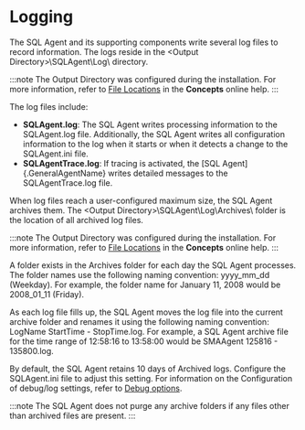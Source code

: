 # Logging

The SQL Agent and its supporting components write several log files to record information. The logs reside in the <Output Directory\>\\SQLAgent\\Log\\ directory.

:::note
The Output Directory was configured during the installation. For more information, refer to [File Locations](https://help.smatechnologies.com/opcon/core/rolling/Files/Concepts/File%20Locations.htm) in the **Concepts** online help.
:::

The log files include:

- **SQLAgent.log**: The SQL Agent writes processing information to the SQLAgent.log file. Additionally, the SQL Agent writes all configuration information to the log when it starts or when it detects a change to the SQLAgent.ini file.
- **SQLAgentTrace.log**: If tracing is activated, the [SQL Agent]{.GeneralAgentName} writes detailed messages to the SQLAgentTrace.log file.

When log files reach a user-configured maximum size, the SQL Agent archives them. The <Output Directory\>\\SQLAgent\\Log\\Archives\\ folder is the location of all archived log files.

:::note
The Output Directory was configured during the installation. For more information, refer to [File Locations](https://help.smatechnologies.com/opcon/core/rolling/Files/Concepts/File%20Locations.htm) in the **Concepts** online help.
:::

A folder exists in the Archives folder for each day the SQL Agent processes. The folder names use the following naming convention: yyyy_mm_dd (Weekday). For example, the folder name for January 11, 2008 would be 2008_01_11 (Friday).

As each log file fills up, the SQL Agent moves the log file into the current archive folder and renames it using the following naming convention: LogName StartTime - StopTime.log. For example, a SQL Agent archive file for the time range of 12:58:16 to 13:58:00 would be SMAAgent 125816 - 135800.log.

By default, the SQL Agent retains 10 days of Archived logs. Configure the SQLAgent.ini file to adjust this setting. For information on the Configuration of debug/log settings, refer to [Debug options](../administration/configuration-file#debug-options).

:::note
The SQL Agent does not purge any archive folders if any files other than archived files are present.
:::
